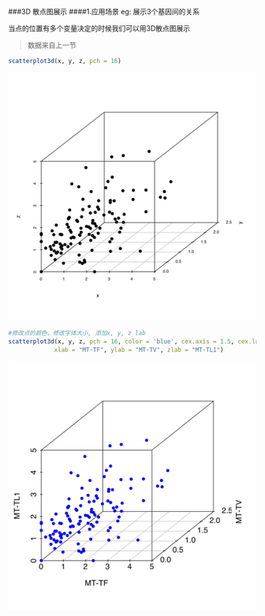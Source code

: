 ###3D 散点图展示
####1.应用场景
eg: 展示3个基因间的关系

当点的位置有多个变量决定的时候我们可以用3D散点图展示

>数据来自上一节

```R
scatterplot3d(x, y, z, pch = 16)
```

![scatter plot](/images/part2/3D_scatter_plot1.svg)

```R
#修改点的颜色，修改字体大小, 添加x, y, z lab
scatterplot3d(x, y, z, pch = 16, color = 'blue', cex.axis = 1.5, cex.lab = 1.5, 
             xlab = "MT-TF", ylab = "MT-TV", zlab = "MT-TL1")
```

![scatter plot](/images/part2/3D_scatter_plot2.svg)
